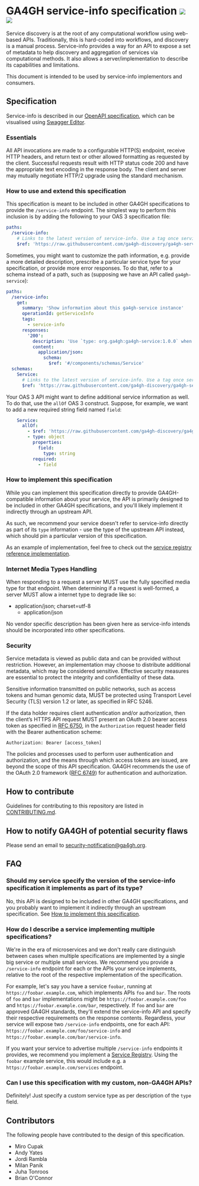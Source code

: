 # GA4GH service-info specification [![](https://travis-ci.org/ga4gh-discovery/ga4gh-service-info.svg?branch=develop)](https://travis-ci.org/ga4gh-discovery/ga4gh-service-info) [![](https://img.shields.io/badge/license-Apache%202-blue.svg)](https://raw.githubusercontent.com/ga4gh-discovery/ga4gh-service-info/develop/LICENSE)

Service discovery is at the root of any computational workflow using web-based APIs. Traditionally, this is hard-coded into workflows, and discovery is a manual process. Service-info provides a way for an API to expose a set of metadata to help discovery and aggregation of services via computational methods. It also allows a server/implementation to describe its capabilities and limitations.

This document is intended to be used by service-info implementors and consumers. 

## Specification

Service-info is described in our [OpenAPI specification](./service-info.yaml), which can be visualised using [Swagger Editor](https://editor.swagger.io/?url=https://raw.githubusercontent.com/ga4gh-discovery/ga4gh-service-info/develop/service-info.yaml).

### Essentials

All API invocations are made to a configurable HTTP(S) endpoint, receive HTTP headers, and return text or other allowed formatting as requested by the client. Successful requests result with HTTP status code 200 and have the appropriate text encoding in the response body. The client and server may mutually negotiate HTTP/2 upgrade using the standard mechanism.

### How to use and extend this specification

This specification is meant to be included in other GA4GH specifications to provide the `/service-info` endpoint. The simplest way to perform this inclusion is by adding the following to your OAS 3 specification file:

```yaml
paths:
  /service-info:
    # Links to the latest version of service-info. Use a tag once service-info is released instead.
    $ref: 'https://raw.githubusercontent.com/ga4gh-discovery/ga4gh-service-info/develop/service-info.yaml#/paths/~1service-info'
```

Sometimes, you might want to customize the path information, e.g. provide a more detailed description, prescribe a particular service type for your specification, or provide more error responses. To do that, refer to a schema instead of a path, such as (supposing we have an API called `ga4gh-service`):

```yaml
paths:
  /service-info:
    get:
      summary: 'Show information about this ga4gh-service instance'
      operationId: getServiceInfo
      tags:
        - service-info
      responses:
        '200':
          description: 'Use `type: org.ga4gh:ga4gh-service:1.0.0` when implementing this specification.'
          content:
            application/json:
              schema:
                $ref: '#/components/schemas/Service'
  schemas:
    Service:
      # Links to the latest version of service-info. Use a tag once service-info is released instead.
      $ref: 'https://raw.githubusercontent.com/ga4gh-discovery/ga4gh-service-info/develop/service-info.yaml#/components/schemas/Service'
```

Your OAS 3 API might want to define additional service information as well. To do that, use the `allOf` OAS 3 construct. Suppose, for example, we want to add a new required string field named `field`:

```yaml
    Service:
      allOf:
        - $ref: 'https://raw.githubusercontent.com/ga4gh-discovery/ga4gh-service-info/develop/service-info.yaml#/components/schemas/Service'
        - type: object
          properties:
            field:
              type: string
          required:
            - field
``` 

### How to implement this specification

While you can implement this specification directly to provide GA4GH-compatible information about your service, the API is primarily designed to be included in other GA4GH specifications, and you'll likely implement it indirectly through an upstream API.

As such, we recommend your service doesn't refer to service-info directly as part of its `type` information - use the type of the upstream API instead, which should pin a particular version of this specification.

As an example of implementation, feel free to check out the [service registry reference implementation](https://github.com/ga4gh-discovery/ga4gh-service-registry-impl).

### Internet Media Types Handling

When responding to a request a server MUST use the fully specified media type for that endpoint. When determining if a request is well-formed, a server MUST allow a internet type to degrade like so:

- application/json; charset=utf-8
  - application/json

No vendor specific description has been given here as service-info intends should be incorporated into other specifications.

### Security

Service metadata is viewed as public data and can be provided without restriction. However, an implementation may choose to distribute additional metadata, which may be considered sensitive. Effective security measures are essential to protect the integrity and confidentiality of these data.

Sensitive information transmitted on public networks, such as access tokens and human genomic data, MUST be protected using Transport Level Security (TLS) version 1.2 or later, as specified in RFC 5246.

If the data holder requires client authentication and/or authorization, then the client’s HTTPS API request MUST present an OAuth 2.0 bearer access token as specified in [RFC 6750](https://tools.ietf.org/html/rfc6750), in the `Authorization` request header field with the Bearer authentication scheme:

```
Authorization: Bearer [access_token]
```

The policies and processes used to perform user authentication and authorization, and the means through which access tokens are issued, are beyond the scope of this API specification. GA4GH recommends the use of the OAuth 2.0 framework ([RFC 6749](https://tools.ietf.org/html/rfc6749)) for authentication and authorization.

## How to contribute

Guidelines for contributing to this repository are listed in [CONTRIBUTING.md](CONTRIBUTING.md).

## How to notify GA4GH of potential security flaws

Please send an email to security-notification@ga4gh.org.

## FAQ

### Should my service specify the version of the service-info specification it implements as part of its type?

No, this API is designed to be included in other GA4GH specifications, and you probably want to implement it indirectly through an upstream specification. See [How to implement this specification](#how-to-implement-this-specification).

### How do I describe a service implementing multiple specifications?

We're in the era of microservices and we don't really care distinguish between cases when multiple specifications are implemented by a single big service or multiple small services. We recommend you provide a `/service-info` endpoint for each or the APIs your service implements, relative to the root of the respective implementation of the specification.

For example, let's say you have a service `foobar`, running at `https://foobar.example.com`, which implements APIs `foo` and `bar`. The roots of `foo` and `bar` implementations might be `https://foobar.example.com/foo` and `https://foobar.example.com/bar`, respectively. If `foo` and `bar` are approved GA4GH standards, they'll extend the service-info API and specify their respective requirements on the response contents. Regardless, your service will expose two `/service-info` endpoints, one for each API: `https://foobar.example.com/foo/service-info` and `https://foobar.example.com/bar/service-info`.

If you want your service to advertise multiple `/service-info` endpoints it provides, we recommend you implement a [Service Registry](https://github.com/ga4gh-discovery/ga4gh-service-registry). Using the `foobar` example service, this would include e.g. a `https://foobar.example.com/services` endpoint.

### Can I use this specification with my custom, non-GA4GH APIs?

Definitely! Just specify a custom service type as per description of the `type` field.

## Contributors

The following people have contributed to the design of this specification.

- Miro Cupak
- Andy Yates
- Jordi Rambla
- Milan Panik
- Juha Tonroos
- Brian O'Connor
